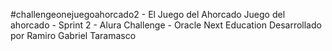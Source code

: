 #challengeonejuegoahorcado2 - El Juego del Ahorcado
Juego del ahorcado - Sprint 2 - Alura Challenge - Oracle Next Education
Desarrollado por Ramiro Gabriel Taramasco
